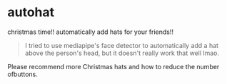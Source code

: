 # autohat

christmas time!! automatically add hats for your friends!!

> I tried to use mediapipe's face detector to automatically add a hat above the person's head, but it doesn't really work that well lmao.

Please recommend more Christmas hats and how to reduce the number ofbuttons.
